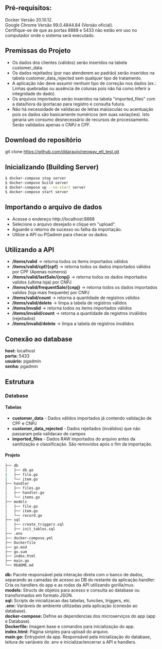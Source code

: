 ## Pré-requisitos:

Docker Versão 20.10.12.  
Google Chrome Versão 99.0.4844.84 (Versão oficial).  
Certifique-se de que as portas 8888 e 5433 não estão em uso no computador onde o sistema será executado.  


## Premissas do Projeto

* Os dados dos clientes (válidos) serão inseridos na tabela customer_data.
* Os dados rejeitados (por nao atenderem ao padrão) serão inseridos na tabela customer_data_rejected sem qualquer tipo de tratamento.
* A aplicação não deve assumir nenhum tipo de correção nos dados (ex.: Linhas quebradas ou ausência de colunas pois não há como inferir a integridade do dado).
* Os arquivos importados serão inseridos na tabela "imported_files" com a data/hora da iportacao para registro e consulta futura.
* Não há necessidade de validacao de letras maiúsculas ou acentuação pois os dados são basicamente numéricos (em suas variações). Isto geraria um consumo desnecessário de recursos de processamento. Serão validados apenas o CNPJ e CPF.

## Download do repositório

git clone https://github.com/ddaraujo/neoway_etl_test.git

## Inicializando (Building Server)

```bash
$ docker-compose stop server
$ docker-compose build server
$ docker-compose up --no-start server
$ docker-compose start server
```


## Importando o arquivo de dados

+ Acesse o endereço http://localhost:8888
+ Selecione o arquivo desejado e clique em "upload".
+ Aguarde o retorno de sucesso ou falha da importação.
+ Utilize a API ou PGadmin para checar os dados.


## Utilizando a API

* **/items/valid**   ->  retorna todos os items importados válidos
* **/items/valid/cpf/{cpf}**   ->  retorna todos os dados importados válidos por CPF (Apenas números)
* **/items/valid/lastSale/{cnpj}**   ->  retorna todos os dados importados validos (ultima loja) por CNPJ
* **/items/valid/frequentSale/{cnpj}**   ->  retorna todos os dados importados validos (loja mais frequente) por CNPJ 
* **/items/valid/count**   ->  retorna a quantidade de registros válidos
* **/items/valid/delete**   ->  limpa a tabela de registros válidos
* **/items/invalid**   ->  retorna todos os items importados válidos
* **/items/invalid/count**   ->  retorna a quantidade de registros inválidos (rejeitados)
* **/items/invalid/delete**   ->  limpa a tabela de registros inválidos

## Conexão ao database

**host:** localhost  
**porta:** 5433  
**usuário:** pgadmin  
**senha:** pgadmin  

## Estrutura
### Database
#### Tabelas
* **customer_data** - Dados válidos importados já contendo validação de CPF e CNPJ
* **customer_data_rejected** - Dados rejeitados (inválidos) que não passaram pela validacao de campos
* **imported_files** - Dados RAW importados do arquivo antes da sanitização e classificação. São removidos após o fim da importação.

#### Projeto
```bash
├── db
│   ├── db.go         
|   ├── file.go
│   └── item.go
├── handler                        
│   ├── files.go
│   ├── handler.go
│   └── items.go
├── models
│   ├── file.go
│   ├── item.go
│   └── record.go
├── sql
│   ├── create_triggers.sql
│   ├── init_tables.sql
├── .env
├── docker-compose.yml
├── Dockerfile
├── go.mod
├── go.sum
├── index.html
├── main.go
└── README.md
```

**db:** Pacote responsável pela interação direta com o banco de dados, separando as camadas de acesso ao DB do restante da aplicação.handler: Cria os handlers do app e as rodas da API utilizando gorilla/mux.  
**models:** Structs de objetos para acesso e consulta ao database ou transformados em formato JSON.  
**sql:** Scripts de inicializacao das tabelas, funcões, triggers, etc.  
**.env:** Variáveis de ambiente utilizadas pela aplicação (conexão ao database).  
**docker-compose:** Define as dependencias dos microserviços do app (app e Database).  
**Dockerfile:** Imagem base e comandos para inicialização do app.  
**index.html:** Página simples para upload do arquivo.  
**main.go:** Entrypoint da app. Responsável pela inicialização do database, leitura de variáveis do .env e inicializar/encerrar a API e handlers.  
